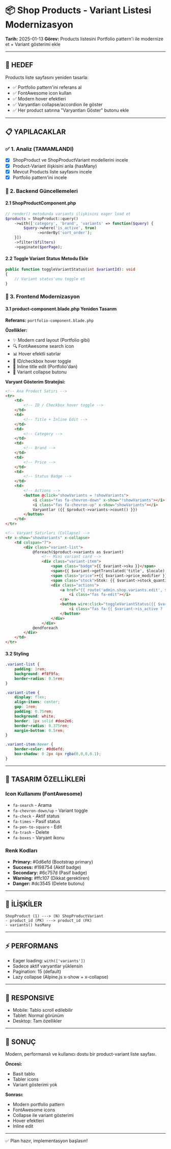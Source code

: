 # 📦 Shop Products - Variant Listesi Modernizasyon

**Tarih:** 2025-01-13
**Görev:** Products listesini Portfolio pattern'i ile modernize et + Variant gösterimi ekle

---

## 🎯 HEDEF

Products liste sayfasını yeniden tasarla:
- ✅ Portfolio pattern'ini referans al
- ✅ FontAwesome icon kullan
- ✅ Modern hover efektleri
- ✅ Varyantları collapse/accordion ile göster
- ✅ Her product satırına "Varyantları Göster" butonu ekle

---

## 📋 YAPILACAKLAR

### ✅ 1. Analiz (TAMAMLANDI)
- [x] ShopProduct ve ShopProductVariant modellerini incele
- [x] Product-Variant ilişkisini anla (hasMany)
- [x] Mevcut Products liste sayfasını incele
- [x] Portfolio pattern'ini incele

### 🔄 2. Backend Güncellemeleri

#### 2.1 ShopProductComponent.php
```php
// render() metodunda variants ilişkisini eager load et
$products = ShopProduct::query()
    ->with(['category', 'brand', 'variants' => function($query) {
        $query->where('is_active', true)
              ->orderBy('sort_order');
    }])
    ->filter($filters)
    ->paginate($perPage);
```

#### 2.2 Toggle Variant Status Metodu Ekle
```php
public function toggleVariantStatus(int $variantId): void
{
    // Variant status'unu toggle et
}
```

### 🎨 3. Frontend Modernizasyon

#### 3.1 product-component.blade.php Yeniden Tasarım
**Referans:** `portfolio-component.blade.php`

**Özellikler:**
- ✨ Modern card layout (Portfolio gibi)
- 🔍 FontAwesome search icon
- 📊 Hover efektli satırlar
- 🎨 ID/checkbox hover toggle
- 📝 Inline title edit (Portfolio'dan)
- 🔽 Variant collapse butonu

**Varyant Gösterim Stratejisi:**
```html
<!-- Ana Product Satırı -->
<tr>
    <td>
        <!-- ID / Checkbox hover toggle -->
    </td>
    <td>
        <!-- Title + Inline Edit -->
    </td>
    <td>
        <!-- Category -->
    </td>
    <td>
        <!-- Brand -->
    </td>
    <td>
        <!-- Price -->
    </td>
    <td>
        <!-- Status Badge -->
    </td>
    <td>
        <!-- Actions -->
        <button @click="showVariants = !showVariants">
            <i class="fas fa-chevron-down" x-show="!showVariants"></i>
            <i class="fas fa-chevron-up" x-show="showVariants"></i>
            Varyantlar ({{ $product->variants->count() }})
        </button>
    </td>
</tr>

<!-- Varyant Satırları (Collapse) -->
<tr x-show="showVariants" x-collapse>
    <td colspan="7">
        <div class="variant-list">
            @foreach($product->variants as $variant)
                <!-- Mini variant card -->
                <div class="variant-item">
                    <span class="badge">{{ $variant->sku }}</span>
                    <span>{{ $variant->getTranslated('title', $locale) }}</span>
                    <span class="price">+{{ $variant->price_modifier }}</span>
                    <span class="stock">Stok: {{ $variant->stock_quantity }}</span>
                    <div class="actions">
                        <a href="{{ route('admin.shop.variants.edit', $variant->variant_id) }}">
                            <i class="fas fa-edit"></i>
                        </a>
                        <button wire:click="toggleVariantStatus({{ $variant->variant_id }})">
                            <i class="fas fa-{{ $variant->is_active ? 'check' : 'times' }}"></i>
                        </button>
                    </div>
                </div>
            @endforeach
        </div>
    </td>
</tr>
```

#### 3.2 Styling
```css
.variant-list {
    padding: 1rem;
    background: #f8f9fa;
    border-radius: 0.5rem;
}

.variant-item {
    display: flex;
    align-items: center;
    gap: 1rem;
    padding: 0.75rem;
    background: white;
    border: 1px solid #dee2e6;
    border-radius: 0.375rem;
    margin-bottom: 0.5rem;
}

.variant-item:hover {
    border-color: #0d6efd;
    box-shadow: 0 2px 4px rgba(0,0,0,0.1);
}
```

---

## 🎨 TASARIM ÖZELLİKLERİ

### Icon Kullanımı (FontAwesome)
- `fa-search` - Arama
- `fa-chevron-down/up` - Variant toggle
- `fa-check` - Aktif status
- `fa-times` - Pasif status
- `fa-pen-to-square` - Edit
- `fa-trash` - Delete
- `fa-boxes` - Varyant ikonu

### Renk Kodları
- **Primary:** #0d6efd (Bootstrap primary)
- **Success:** #198754 (Aktif badge)
- **Secondary:** #6c757d (Pasif badge)
- **Warning:** #ffc107 (Dikkat gerektiren)
- **Danger:** #dc3545 (Delete butonu)

---

## 🔗 İLİŞKİLER

```
ShopProduct (1) ---> (N) ShopProductVariant
- product_id (PK) ---> product_id (FK)
- variants() hasMany
```

---

## ⚡ PERFORMANS

- Eager loading: `with(['variants'])`
- Sadece aktif varyantlar yüklensin
- Pagination: 15 (default)
- Lazy collapse (Alpine.js x-show + x-collapse)

---

## 📱 RESPONSIVE

- Mobile: Tablo scroll edilebilir
- Tablet: Normal görünüm
- Desktop: Tam özellikler

---

## 🎯 SONUÇ

Modern, performanslı ve kullanıcı dostu bir product-variant liste sayfası.

**Öncesi:**
- Basit tablo
- Tabler icons
- Variant gösterimi yok

**Sonrası:**
- Modern portfolio pattern
- FontAwesome icons
- Collapse ile variant gösterimi
- Hover efektleri
- Inline edit

---

✅ Plan hazır, implementasyon başlasın!

